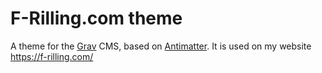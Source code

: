 # F-Rilling.com theme

A theme for the [Grav](https://getgrav.org/) CMS, based on [Antimatter](https://github.com/getgrav/grav-theme-antimatter). It is used on my website <https://f-rilling.com/>

